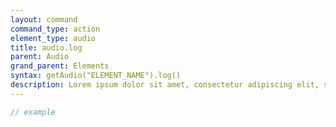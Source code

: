 ```yaml
---
layout: command
command_type: action
element_type: audio
title: audio.log
parent: Audio
grand_parent: Elements
syntax: getAudio("ELEMENT_NAME").log()
description: Lorem ipsum dolor sit amet, consectetur adipiscing elit, sed do eiusmod tempor incididunt ut labore et dolore magna aliqua. Ut enim ad minim veniam, quis nostrud exercitation ullamco laboris nisi ut aliquip ex ea commodo consequat.
---
```


```javascript
// example
```